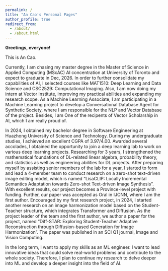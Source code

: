 ```yaml
---
permalink: /
title: "An Cao's Personal Pages"
author_profile: true
redirect_from: 
  - /about/
  - /about.html
---
```


**Greetings, everyone!**

This is An Cao. 

Currently, I am chasing my master degree in the Master of Science in Applied Computing (MScAC) AI concentration at University of Toronto and expect to graduate in Dec, 2026. In order to further consolidate my capabilities of AI, I selected courses like MAT1510: Deep Learning and Data Science and CSC2529: Computational Imaging. Also, I am now doing my intern at Vector Institute, improving my practical abilities and expanding my research scope. As a Machine Learning Associate, I am participating in a Machine Learning project to develop a Conversational Database Agent for Synthetic Society, where I am responsible for the NLP and Vector Database of the project. Besides, I am One of the recipents of Vector Scholarship in AI, which I am really proud of.

In 2024, I obtained my bachelor degree in Software Engineering at Huazhong University of Science and Technology. During my undergraduate studies, I achieved an excellent CGPA of 3.97/4.00. Awarded several accolades, I obtained the opportunity to join a deep learning lab to work on various deep learning projects. Researching for 3 years, I strengthened the mathematical foundations of DL-related linear algebra, probability theory, and statistics as well as engineering abilities for DL projects. After preparing myself by assisting senior members of the lab for a year, I started to form and lead a 4-member team to conduct research on a zero-shot text-driven image editing model, which is named “LisaCLIP: Locally Incremental Semantics Adaptation towards Zero-shot Text-driven Image Synthesis”. With excellent results, our project becomes a Province-level project with funding. Further, our paper was accepted as Oral in IJCNN, where I am the first author. Encouraged by my first research project, in 2024, I started another research on an image harmonization model based on the Student-Teacher structure, which integrates Transformer and Diffusion. As the project leader of the team and the first author, we author a paper for the project, named “Diff-STAR: Exploring Student-Teacher Adaptive Reconstruction through Diffusion-based Generation for Image Harmonization”. The paper was published in an SCI Q1 journal, Image and Vision Computing.

In the long term, I want to apply my skills as an ML engineer. I want to lead innovative ideas that could solve real-world problems and contribute to the whole society. Therefore, I plan to continue my research to delve deeper into ML and develop a deeper insight into the field of AI.

